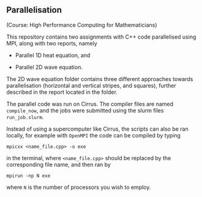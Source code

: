 ## Parallelisation
(Course: High Performance Computing for Mathematicians)

This repository contains two assignments with C++ code parallelised using MPI, along with two reports, namely 

- Parallel 1D heat equation, and

- Parallel 2D wave equation.

The 2D wave equation folder contains three different approaches towards parallelisation (horizontal and vertical stripes, and squares), further described in the report located in the folder.

The parallel code was run on Cirrus. The compiler files are named `compile_now`, and the jobs were submitted using the slurm files `run_job.slurm`.

Instead of using a supercomputer like Cirrus, the scripts can also be ran locally, for example with `OpenMPI` the code can be compiled by typing 

`mpicxx <name_file.cpp> -o exe` 

in the terminal, where `<name_file.cpp>` should be replaced by the corresponding file name, and then ran by

`mpirun -np N exe`

where `N` is the number of processors you wish to employ.
